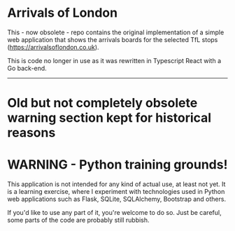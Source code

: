 # Arrivals of London

This - now obsolete - repo contains the original implementation of a simple web application that shows the arrivals boards for the selected TfL stops (https://arrivalsoflondon.co.uk).

This is code no longer in use as it was rewritten in Typescript React with a Go back-end.

---
# Old but not completely obsolete warning section kept for historical reasons
# WARNING - Python training grounds! #

This application is not intended for any kind of actual use, at least not yet.
It is a learning exercise, where I experiment with technologies used in Python web applications
such as Flask, SQLite, SQLAlchemy, Bootstrap and others.

If you'd like to use any part of it, you're welcome to do so.
Just be careful, some parts of the code are probably still rubbish.
